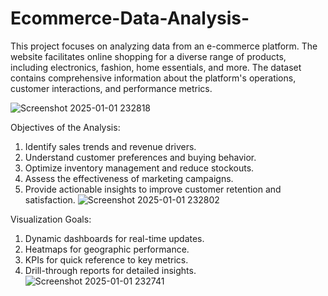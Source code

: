 # Ecommerce-Data-Analysis-
This project focuses on analyzing data from an e-commerce platform. The website facilitates online shopping for a diverse range of products, including electronics, fashion, home essentials, and more. The dataset contains comprehensive information about the platform's operations, customer interactions, and performance metrics.

![Screenshot 2025-01-01 232818](https://github.com/user-attachments/assets/70cd91c5-f7a5-4828-9312-ad14293b2103)



Objectives of the Analysis:
1. Identify sales trends and revenue drivers.
2. Understand customer preferences and buying behavior.
3. Optimize inventory management and reduce stockouts.
4. Assess the effectiveness of marketing campaigns.
5. Provide actionable insights to improve customer retention and satisfaction.
   ![Screenshot 2025-01-01 232802](https://github.com/user-attachments/assets/8e1f16bc-1007-4c32-b747-b6f5fedf9681)


Visualization Goals:
1. Dynamic dashboards for real-time updates.
2. Heatmaps for geographic performance.
3. KPIs for quick reference to key metrics.
4. Drill-through reports for detailed insights.
   ![Screenshot 2025-01-01 232741](https://github.com/user-attachments/assets/1d958715-8abb-4d65-92fe-6d66d375e29b)



